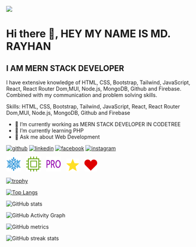 ![](https://encrypted-tbn0.gstatic.com/images?q=tbn:ANd9GcS_LH7yxozJdrtdUaVXoB7eHC7T3cZU6LeYDQ&usqp=CAU)
# Hi there 👋, HEY MY NAME IS MD. RAYHAN
## I AM MERN STACK DEVELOPER


I have extensive knowledge of HTML, CSS, Bootstrap, Tailwind, JavaScript, React, React Router Dom,MUI, Node.js, MongoDB, Github and Firebase. Combined with my communication and problem solving skills.

Skills:  HTML, CSS, Bootstrap, Tailwind, JavaScript, React, React Router Dom,MUI, Node.js, MongoDB, Github and Firebase

- 🔭 I’m currently working as MERN STACK DEVELOPER IN CODETREE 
- 🌱 I’m currently learning PHP 
- 💬 Ask me about Web Development 


[<img src='https://cdn.jsdelivr.net/npm/simple-icons@3.0.1/icons/github.svg' alt='github' height='40'>](https://github.com/https://github.com/rdrayhan7916)  [<img src='https://cdn.jsdelivr.net/npm/simple-icons@3.0.1/icons/linkedin.svg' alt='linkedin' height='40'>](https://www.linkedin.com/in/https://www.linkedin.com/in/md-rayhan-474531217//)  [<img src='https://cdn.jsdelivr.net/npm/simple-icons@3.0.1/icons/facebook.svg' alt='facebook' height='40'>](https://www.facebook.com/https://www.facebook.com/md.rayhan.hossenroki/)  [<img src='https://cdn.jsdelivr.net/npm/simple-icons@3.0.1/icons/instagram.svg' alt='instagram' height='40'>](https://www.instagram.com/rprayhan7916//)  

<a href='https://archiveprogram.github.com/'><img src='https://raw.githubusercontent.com/acervenky/animated-github-badges/master/assets/acbadge.gif' width='40' height='40'></a> <a href='https://docs.github.com/en/developers'><img src='https://raw.githubusercontent.com/acervenky/animated-github-badges/master/assets/devbadge.gif' width='40' height='40'></a> <a href='https://github.com/pricing'><img src='https://raw.githubusercontent.com/acervenky/animated-github-badges/master/assets/pro.gif' width='40' height='40'></a> <a href='https://stars.github.com/'><img src='https://raw.githubusercontent.com/acervenky/animated-github-badges/master/assets/starbadge.gif' width='35' height='35'></a> <a href='https://docs.github.com/en/github/supporting-the-open-source-community-with-github-sponsors'><img src='https://raw.githubusercontent.com/acervenky/animated-github-badges/master/assets/sponsorbadge.gif' width='35' height='35'></a> 

[![trophy](https://github-profile-trophy.vercel.app/?username=rdrayhan7916)](https://github.com/ryo-ma/github-profile-trophy)

[![Top Langs](https://github-readme-stats.vercel.app/api/top-langs/?username=rdrayhan7916)](https://github.com/anuraghazra/github-readme-stats)

![GitHub stats](https://github-readme-stats.vercel.app/api?username=rdrayhan7916&show_icons=true)  

![GitHub Activity Graph](https://activity-graph.herokuapp.com/graph?username=rdrayhan7916)  

![GitHub metrics](https://metrics.lecoq.io/rdrayhan7916)  

![GitHub streak stats](https://github-readme-streak-stats.herokuapp.com/?user=rdrayhan7916)  

